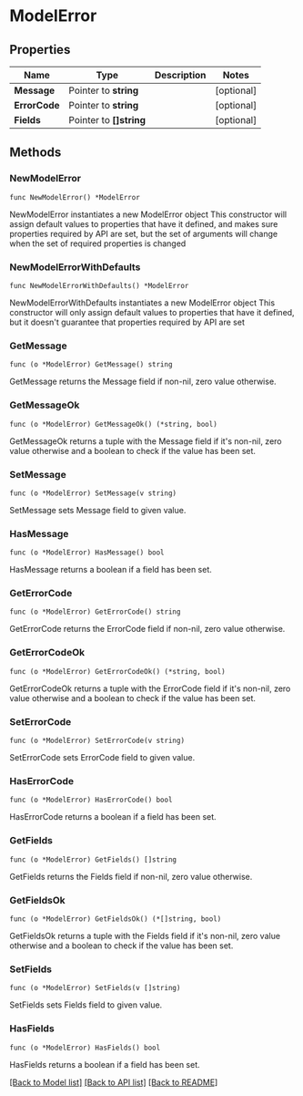 # ModelError

## Properties

Name | Type | Description | Notes
------------ | ------------- | ------------- | -------------
**Message** | Pointer to **string** |  | [optional] 
**ErrorCode** | Pointer to **string** |  | [optional] 
**Fields** | Pointer to **[]string** |  | [optional] 

## Methods

### NewModelError

`func NewModelError() *ModelError`

NewModelError instantiates a new ModelError object
This constructor will assign default values to properties that have it defined,
and makes sure properties required by API are set, but the set of arguments
will change when the set of required properties is changed

### NewModelErrorWithDefaults

`func NewModelErrorWithDefaults() *ModelError`

NewModelErrorWithDefaults instantiates a new ModelError object
This constructor will only assign default values to properties that have it defined,
but it doesn't guarantee that properties required by API are set

### GetMessage

`func (o *ModelError) GetMessage() string`

GetMessage returns the Message field if non-nil, zero value otherwise.

### GetMessageOk

`func (o *ModelError) GetMessageOk() (*string, bool)`

GetMessageOk returns a tuple with the Message field if it's non-nil, zero value otherwise
and a boolean to check if the value has been set.

### SetMessage

`func (o *ModelError) SetMessage(v string)`

SetMessage sets Message field to given value.

### HasMessage

`func (o *ModelError) HasMessage() bool`

HasMessage returns a boolean if a field has been set.

### GetErrorCode

`func (o *ModelError) GetErrorCode() string`

GetErrorCode returns the ErrorCode field if non-nil, zero value otherwise.

### GetErrorCodeOk

`func (o *ModelError) GetErrorCodeOk() (*string, bool)`

GetErrorCodeOk returns a tuple with the ErrorCode field if it's non-nil, zero value otherwise
and a boolean to check if the value has been set.

### SetErrorCode

`func (o *ModelError) SetErrorCode(v string)`

SetErrorCode sets ErrorCode field to given value.

### HasErrorCode

`func (o *ModelError) HasErrorCode() bool`

HasErrorCode returns a boolean if a field has been set.

### GetFields

`func (o *ModelError) GetFields() []string`

GetFields returns the Fields field if non-nil, zero value otherwise.

### GetFieldsOk

`func (o *ModelError) GetFieldsOk() (*[]string, bool)`

GetFieldsOk returns a tuple with the Fields field if it's non-nil, zero value otherwise
and a boolean to check if the value has been set.

### SetFields

`func (o *ModelError) SetFields(v []string)`

SetFields sets Fields field to given value.

### HasFields

`func (o *ModelError) HasFields() bool`

HasFields returns a boolean if a field has been set.


[[Back to Model list]](../README.md#documentation-for-models) [[Back to API list]](../README.md#documentation-for-api-endpoints) [[Back to README]](../README.md)



